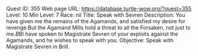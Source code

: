 Quest ID: 355
Web page URL: https://database.turtle-wow.org/?quest=355
Level: 10
Min Level: 7
Race: nil
Title: Speak with Sevren
Description: You have given me the remains of the Agamands, and satisfied my desire for revenge.But the Agamand Mills hold a threat to all the Forsaken, not just to me.$B$BI have spoken to Magistrate Sevren of your exploits against the Agamands, and he wishes to speak with you.
Objective: Speak with Magistrate Sevren in Brill.
